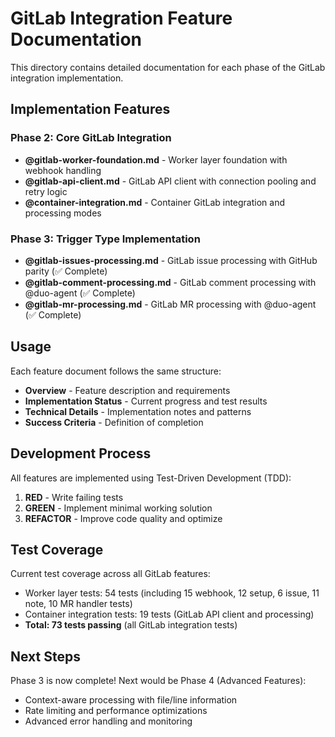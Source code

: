 # GitLab Integration Feature Documentation

This directory contains detailed documentation for each phase of the GitLab integration implementation.

## Implementation Features

### Phase 2: Core GitLab Integration
- **@gitlab-worker-foundation.md** - Worker layer foundation with webhook handling
- **@gitlab-api-client.md** - GitLab API client with connection pooling and retry logic
- **@container-integration.md** - Container GitLab integration and processing modes

### Phase 3: Trigger Type Implementation
- **@gitlab-issues-processing.md** - GitLab issue processing with GitHub parity (✅ Complete)
- **@gitlab-comment-processing.md** - GitLab comment processing with @duo-agent (✅ Complete)
- **@gitlab-mr-processing.md** - GitLab MR processing with @duo-agent (✅ Complete)

## Usage

Each feature document follows the same structure:
- **Overview** - Feature description and requirements
- **Implementation Status** - Current progress and test results
- **Technical Details** - Implementation notes and patterns
- **Success Criteria** - Definition of completion

## Development Process

All features are implemented using Test-Driven Development (TDD):
1. **RED** - Write failing tests
2. **GREEN** - Implement minimal working solution
3. **REFACTOR** - Improve code quality and optimize

## Test Coverage

Current test coverage across all GitLab features:
- Worker layer tests: 54 tests (including 15 webhook, 12 setup, 6 issue, 11 note, 10 MR handler tests)
- Container integration tests: 19 tests (GitLab API client and processing)
- **Total: 73 tests passing** (all GitLab integration tests)

## Next Steps

Phase 3 is now complete! Next would be Phase 4 (Advanced Features):
- Context-aware processing with file/line information
- Rate limiting and performance optimizations
- Advanced error handling and monitoring
